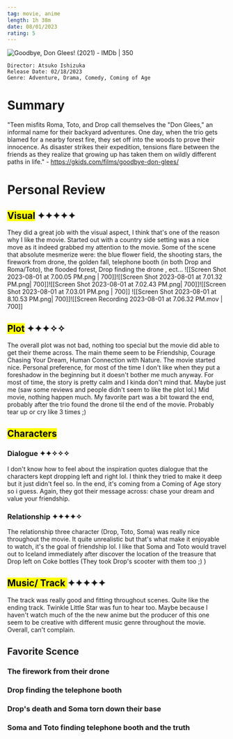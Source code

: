 ```yaml
---
tag: movie, anime
length: 1h 38m
date: 08/01/2023
rating: 5 
---
```

![Goodbye, Don Glees! (2021) - IMDb | 350](https://m.media-amazon.com/images/M/MV5BMTJmYWI3MjgtY2QzNi00MGE3LWFmN2UtNTg2Yzk0OWFhZWUxXkEyXkFqcGdeQXVyMTA3MDk2NDg2._V1_.jpg)

	Director: Atsuko Ishizuka
	Release Date: 02/18/2023
	Genre: Adventure, Drama, Comedy, Coming of Age


# Summary
"Teen misfits Roma, Toto, and Drop call themselves the "Don Glees," an informal name for their backyard adventures. One day, when the trio gets blamed for a nearby forest fire, they set off into the woods to prove their innocence. As disaster strikes their expedition, tensions flare between the friends as they realize that growing up has taken them on wildly different paths in life." - https://gkids.com/films/goodbye-don-glees/ 

# Personal Review

## <mark class="hltr-light-purple">Visual</mark>     ✦✦✦✦✦
They did a great job with the visual aspect, I think that's one of the reason why I like the movie. Started out with a country side setting was a nice move as it indeed grabbed my attention to the movie. Some of the scene that absolute mesmerize were: the blue flower field, the shooting stars, the firework from drone, the golden fall, telephone booth (in both Drop and Roma/Toto), the flooded forest, Drop finding the drone , ect...
![[Screen Shot 2023-08-01 at 7.00.05 PM.png | 700]]![[Screen Shot 2023-08-01 at 7.01.32 PM.png| 700]]![[Screen Shot 2023-08-01 at 7.02.43 PM.png| 700]]![[Screen Shot 2023-08-01 at 7.03.01 PM.png | 700]]
![[Screen Shot 2023-08-01 at 8.10.53 PM.png| 700]]![[Screen Recording 2023-08-01 at 7.06.32 PM.mov | 700]]

## <mark class="hltr-purple">Plot</mark>     ✦✦✦✧✧
The overall plot was not bad, nothing too special but the movie did able to get their theme across. The main theme seem to be Friendship, Courage Chasing Your Dream, Human Connection with Nature. The movie started nice. Personal preference, for most of the time I don't like when they put a foreshadow in the beginning but it doesn't bother me much anyway. For most of time, the story is pretty calm and I kinda don't mind that. Maybe just me (saw some reviews and people didn't seem to like the plot lol.) Mid movie, nothing happen much. My favorite part was a bit toward the end, probably after the trio found the drone til the end of the movie. Probably tear up or cry like 3 times ;)

## <mark class="hltr-orange">Characters</mark>

### Dialogue     ✦✦✧✧✧
I don't know how to feel about the inspiration quotes dialogue that the characters kept dropping left and right lol. I think they tried to make it deep but it just didn't feel so. In the end, it's coming from a Coming of Age story so i guess. Again, they got their message across: chase your dream and value your friendship. 
### Relationship     ✦✦✦✦✧ 
The relationship three character (Drop, Toto, Soma) was really nice throughout the movie. It quite unrealistic but that's what make it enjoyable to watch, it's the goal of friendship lol. I like that Soma and Toto would travel out to Iceland immediately after discover the location of the treasure that Drop left on Coke bottles (They took Drop's scooter with them too ;) )


## <mark class="hltr-blue">Music/ Track </mark>    ✦✦✦✦✦
The track was really good and fitting throughout scenes. Quite like the ending track. Twinkle Little Star was fun to hear too. Maybe because I haven't watch much of the the new anime but the producer of this one seem to be creative with different music genre throughout the movie. Overall, can't complain.

## Favorite Scence

### The firework from their drone
### Drop finding the telephone booth
### Drop's death and Soma torn down their base

### Soma and Toto finding telephone booth and the truth